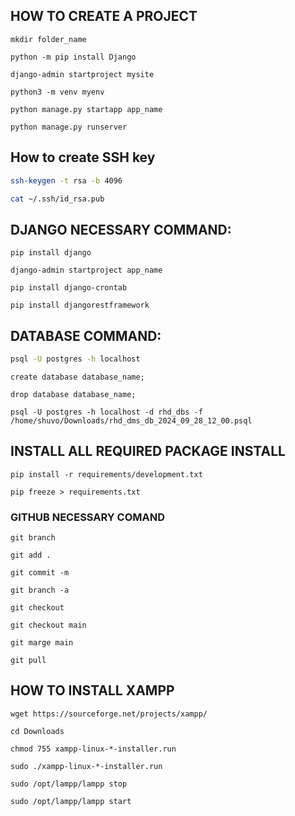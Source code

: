 ## HOW TO CREATE A PROJECT

```base
mkdir folder_name
```

```base
python -m pip install Django
```

```base
django-admin startproject mysite
```

```base
python3 -m venv myenv
```

```base
python manage.py startapp app_name
```

```base
python manage.py runserver
```

## How to create SSH key

```bash
ssh-keygen -t rsa -b 4096
```

```bash
cat ~/.ssh/id_rsa.pub
```

## DJANGO NECESSARY COMMAND:

```base
pip install django
```

```base
django-admin startproject app_name
```

```base
pip install django-crontab
```

```base
pip install djangorestframework
```

## DATABASE COMMAND:

```bash
psql -U postgres -h localhost 
```
```base
create database database_name;
```
```base
drop database database_name;
```
```base
psql -U postgres -h localhost -d rhd_dbs -f /home/shuvo/Downloads/rhd_dms_db_2024_09_28_12_00.psql
```
## INSTALL ALL REQUIRED PACKAGE INSTALL

```base
pip install -r requirements/development.txt 
```

```base
pip freeze > requirements.txt
```

### GITHUB NECESSARY COMAND

```base
git branch
```

```base
git add .
```

```base
git commit -m
```

```base
git branch -a
```

```base
git checkout
```

```base
git checkout main
```

```base
git marge main
```

```base
git pull
```
## HOW TO INSTALL XAMPP

```base
wget https://sourceforge.net/projects/xampp/
```

```base
cd Downloads
```

```base
chmod 755 xampp-linux-*-installer.run
```

```base
sudo ./xampp-linux-*-installer.run
```

```base
sudo /opt/lampp/lampp stop
```

```base
sudo /opt/lampp/lampp start
```

